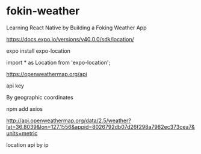 # fokin-weather
Learning React Native by Building a Foking Weather App

https://docs.expo.io/versions/v40.0.0/sdk/location/

expo install expo-location

import * as Location from 'expo-location';

https://openweathermap.org/api

api key 

By geographic coordinates

npm add axios

http://api.openweathermap.org/data/2.5/weather?lat=36.8039&lon=127.1556&appid=8026792db07d26f298a7982ec373cea7&units=metric

location api by ip